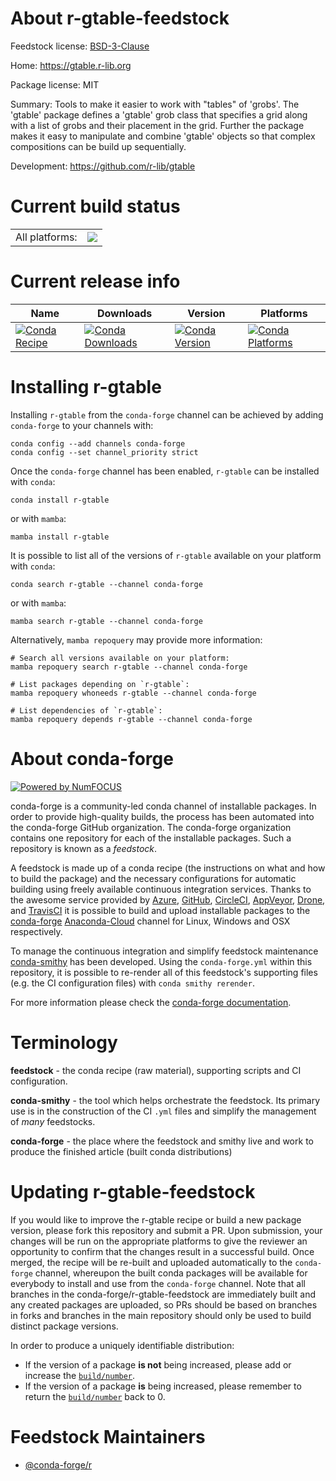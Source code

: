 About r-gtable-feedstock
========================

Feedstock license: [BSD-3-Clause](https://github.com/conda-forge/r-gtable-feedstock/blob/main/LICENSE.txt)

Home: https://gtable.r-lib.org

Package license: MIT

Summary: Tools to make it easier to work with "tables" of 'grobs'. The 'gtable' package defines a 'gtable' grob class that specifies a grid along with a list of grobs and their placement in the grid. Further the package makes it easy to manipulate and combine 'gtable' objects so that  complex compositions can be build up sequentially.

Development: https://github.com/r-lib/gtable

Current build status
====================


<table><tr><td>All platforms:</td>
    <td>
      <a href="https://dev.azure.com/conda-forge/feedstock-builds/_build/latest?definitionId=1225&branchName=main">
        <img src="https://dev.azure.com/conda-forge/feedstock-builds/_apis/build/status/r-gtable-feedstock?branchName=main">
      </a>
    </td>
  </tr>
</table>

Current release info
====================

| Name | Downloads | Version | Platforms |
| --- | --- | --- | --- |
| [![Conda Recipe](https://img.shields.io/badge/recipe-r--gtable-green.svg)](https://anaconda.org/conda-forge/r-gtable) | [![Conda Downloads](https://img.shields.io/conda/dn/conda-forge/r-gtable.svg)](https://anaconda.org/conda-forge/r-gtable) | [![Conda Version](https://img.shields.io/conda/vn/conda-forge/r-gtable.svg)](https://anaconda.org/conda-forge/r-gtable) | [![Conda Platforms](https://img.shields.io/conda/pn/conda-forge/r-gtable.svg)](https://anaconda.org/conda-forge/r-gtable) |

Installing r-gtable
===================

Installing `r-gtable` from the `conda-forge` channel can be achieved by adding `conda-forge` to your channels with:

```
conda config --add channels conda-forge
conda config --set channel_priority strict
```

Once the `conda-forge` channel has been enabled, `r-gtable` can be installed with `conda`:

```
conda install r-gtable
```

or with `mamba`:

```
mamba install r-gtable
```

It is possible to list all of the versions of `r-gtable` available on your platform with `conda`:

```
conda search r-gtable --channel conda-forge
```

or with `mamba`:

```
mamba search r-gtable --channel conda-forge
```

Alternatively, `mamba repoquery` may provide more information:

```
# Search all versions available on your platform:
mamba repoquery search r-gtable --channel conda-forge

# List packages depending on `r-gtable`:
mamba repoquery whoneeds r-gtable --channel conda-forge

# List dependencies of `r-gtable`:
mamba repoquery depends r-gtable --channel conda-forge
```


About conda-forge
=================

[![Powered by
NumFOCUS](https://img.shields.io/badge/powered%20by-NumFOCUS-orange.svg?style=flat&colorA=E1523D&colorB=007D8A)](https://numfocus.org)

conda-forge is a community-led conda channel of installable packages.
In order to provide high-quality builds, the process has been automated into the
conda-forge GitHub organization. The conda-forge organization contains one repository
for each of the installable packages. Such a repository is known as a *feedstock*.

A feedstock is made up of a conda recipe (the instructions on what and how to build
the package) and the necessary configurations for automatic building using freely
available continuous integration services. Thanks to the awesome service provided by
[Azure](https://azure.microsoft.com/en-us/services/devops/), [GitHub](https://github.com/),
[CircleCI](https://circleci.com/), [AppVeyor](https://www.appveyor.com/),
[Drone](https://cloud.drone.io/welcome), and [TravisCI](https://travis-ci.com/)
it is possible to build and upload installable packages to the
[conda-forge](https://anaconda.org/conda-forge) [Anaconda-Cloud](https://anaconda.org/)
channel for Linux, Windows and OSX respectively.

To manage the continuous integration and simplify feedstock maintenance
[conda-smithy](https://github.com/conda-forge/conda-smithy) has been developed.
Using the ``conda-forge.yml`` within this repository, it is possible to re-render all of
this feedstock's supporting files (e.g. the CI configuration files) with ``conda smithy rerender``.

For more information please check the [conda-forge documentation](https://conda-forge.org/docs/).

Terminology
===========

**feedstock** - the conda recipe (raw material), supporting scripts and CI configuration.

**conda-smithy** - the tool which helps orchestrate the feedstock.
                   Its primary use is in the construction of the CI ``.yml`` files
                   and simplify the management of *many* feedstocks.

**conda-forge** - the place where the feedstock and smithy live and work to
                  produce the finished article (built conda distributions)


Updating r-gtable-feedstock
===========================

If you would like to improve the r-gtable recipe or build a new
package version, please fork this repository and submit a PR. Upon submission,
your changes will be run on the appropriate platforms to give the reviewer an
opportunity to confirm that the changes result in a successful build. Once
merged, the recipe will be re-built and uploaded automatically to the
`conda-forge` channel, whereupon the built conda packages will be available for
everybody to install and use from the `conda-forge` channel.
Note that all branches in the conda-forge/r-gtable-feedstock are
immediately built and any created packages are uploaded, so PRs should be based
on branches in forks and branches in the main repository should only be used to
build distinct package versions.

In order to produce a uniquely identifiable distribution:
 * If the version of a package **is not** being increased, please add or increase
   the [``build/number``](https://docs.conda.io/projects/conda-build/en/latest/resources/define-metadata.html#build-number-and-string).
 * If the version of a package **is** being increased, please remember to return
   the [``build/number``](https://docs.conda.io/projects/conda-build/en/latest/resources/define-metadata.html#build-number-and-string)
   back to 0.

Feedstock Maintainers
=====================

* [@conda-forge/r](https://github.com/conda-forge/r/)

